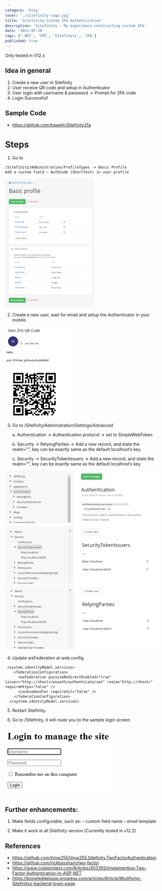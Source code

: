 ```yaml
---
category: 'blog'
cover: './sitefinity-logo.jpg'
title: 'Sitefinity Custom 2FA Authentication'
description: 'Sitefinity – My experience constructing custom 2FA'
date: '2021-05-20'
tags: ['.NET', 'CMS', 'Sitefinity', '2FA']
published: true
---
```


Only tested in V12.x

## Idea in general

1. Create a new user in Sitefinity
2. User receive QR code and setup in Authenticator
3. User login with username & password -> Prompt for 2FA code
4. Login Successful!


## Sample Code

- https://github.com/hawjeh/Sitefinity2fa

# Steps

1. Go to 
```
/Sitefinity/Administration/ProfileTypes -> Basic Profile
Add a custom field – AuthCode (ShortText) in user profile
```

![screen1](./screen-1.png)

2. Create a new user, wait for email and setup the Authenticator in your mobile.

![screen2](./screen-2.png)

3. Go to /Sitefinity/Administration/Settings/Advanced

    a. Authentication -> Authentication protocol -> set to SimpleWebToken

    b. Security -> RelyingParties -> Add a new record, and state the realm=”<host>”, key can be exactly same as the default localhost’s key.
    
    c. Security -> SecurityTokenIssuers -> Add a new record, and state the realm=”<host>”, key can be exactly same as the default localhost’s key.

![screen3](./screen-3.png)

4. Update wsFederation at web.config

```
 <system.identityModel.services>
    <federationConfiguration>
      <wsFederation passiveRedirectEnabled="true" issuer="http://<host>/wsauth/authenticate/swt" realm="http://<host>" requireHttps="false" />
      <cookieHandler requireSsl="false" />
    </federationConfiguration>
  </system.identityModel.services>
```

5. Restart Sitefinity.

6. Go to /Sitefinity, it will route you to the sample login screen

![screen4](./screen-4.png)

## Further enhancements:

1. Make fields configurable, such as:
    – custom field name
    – email template

2. Make it work in all Sitefinity version (Currently tested in v12.2)

## References

- https://github.com/timw255/timw255.Sitefinity.TwoFactorAuthentication
- https://github.com/rickbassham/two-factor
- https://www.codeproject.com/Articles/403355/Implementing-Two-Factor-Authentication-in-ASP-NET
- https://knowledgebase.progress.com/articles/Article/Modifying-Sitefinitys-backend-login-page